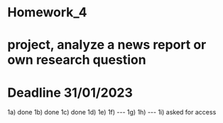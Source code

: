 # Homework_4
# project, analyze a news report or own research question
# Deadline 31/01/2023

1a) done
1b) done
1c) done
1d)
1e)
1f) ---
1g)
1h) ---
1i) asked for access
